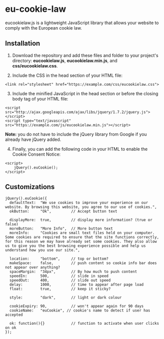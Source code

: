 # eu-cookie-law

eucookielaw.js is a lightweight JavaScript library that allows your website to comply with the European cookie law.

## Installation

1. Download the repository and add these files and folder to your project's directory: **eucookielaw.js**, **eucookielaw.min.js**, and **css/eucookielaw.css**.

2. Include the CSS in the head section of your HTML file:

```
<link rel="stylesheet" href="https://example.com/css/eucookielaw.css">
```

3. Include the minified JavaScript in the head section or before the closing body tag of your HTML file:

```
<script src="http://ajax.googleapis.com/ajax/libs/jquery/1.7.2/jquery.js"></script>
<script type="text/javascript" src="https://example.com/js/eucookielaw.min.js"></script>
```

**Note:** you do not have to include the jQuery library from Google if you already have jQuery added.

4. Finally, you can add the following code in your HTML to enable the Cookie Consent Notice:

```
<script>
    jQuery().euCookie();
</script>
```

## Customizations

```
jQuery().euCookie({
  defaultText:  "We use cookies to improve your experience on our website. By browsing this website, you agree to our use of cookies.",
  okButton:     "Ok",         // Accept button text

  displayMore:  true,         // display more information? (true or false)
  moreButton:   "More Info",  // More button text
  moreInfo:     "Cookies are small text files held on your computer. Some cookies are required to ensure that the site functions correctly, for this reason we may have already set some cookies. They also allow us to give you the best browsing experience possible and help us understand how you use our site.",

  location:     "bottom",     // top or bottom?
  makeSpace:    false,        // push content so cookie info bar does not appear over anything?
  spaceMargin:  "34px",       // By how much to push content
  speedIn:      500,          // slide in speed
  speedOut:     400,          // slide out speed
  delay:        1000,         // time to appear after page load
  float:        true,         // keep it sticky?

  style:        "dark",       // light or dark colour

  cookieExpiry: 90,           // won't appear again for 90 days
  cookieName:   "euCookie", // cookie's name to detect if user has accepted

  ok: function(){}            // function to activate when user clicks on ok
});
```
